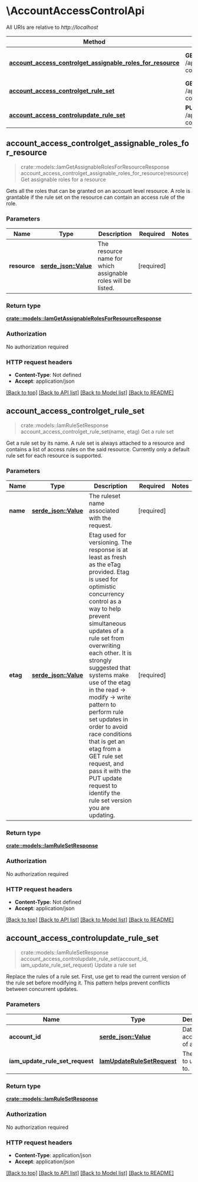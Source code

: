 # \AccountAccessControlApi

All URIs are relative to *http://localhost*

Method | HTTP request | Description
------------- | ------------- | -------------
[**account_access_controlget_assignable_roles_for_resource**](AccountAccessControlApi.md#account_access_controlget_assignable_roles_for_resource) | **GET** /api/2.0/preview/accounts/{account_id}/access-control/assignable-roles | Get assignable roles for a resource
[**account_access_controlget_rule_set**](AccountAccessControlApi.md#account_access_controlget_rule_set) | **GET** /api/2.0/preview/accounts/{account_id}/access-control/rule-sets | Get a rule set
[**account_access_controlupdate_rule_set**](AccountAccessControlApi.md#account_access_controlupdate_rule_set) | **PUT** /api/2.0/preview/accounts/{account_id}/access-control/rule-sets | Update a rule set



## account_access_controlget_assignable_roles_for_resource

> crate::models::IamGetAssignableRolesForResourceResponse account_access_controlget_assignable_roles_for_resource(resource)
Get assignable roles for a resource

Gets all the roles that can be granted on an account level resource. A role is grantable if the rule set on the resource can contain an access rule of the role. 

### Parameters


Name | Type | Description  | Required | Notes
------------- | ------------- | ------------- | ------------- | -------------
**resource** | [**serde_json::Value**](.md) | The resource name for which assignable roles will be listed. | [required] |

### Return type

[**crate::models::IamGetAssignableRolesForResourceResponse**](IamGetAssignableRolesForResourceResponse.md)

### Authorization

No authorization required

### HTTP request headers

- **Content-Type**: Not defined
- **Accept**: application/json

[[Back to top]](#) [[Back to API list]](../README.md#documentation-for-api-endpoints) [[Back to Model list]](../README.md#documentation-for-models) [[Back to README]](../README.md)


## account_access_controlget_rule_set

> crate::models::IamRuleSetResponse account_access_controlget_rule_set(name, etag)
Get a rule set

Get a rule set by its name. A rule set is always attached to a resource and contains a list of access rules on the said resource. Currently only a default rule set for each resource is supported. 

### Parameters


Name | Type | Description  | Required | Notes
------------- | ------------- | ------------- | ------------- | -------------
**name** | [**serde_json::Value**](.md) | The ruleset name associated with the request. | [required] |
**etag** | [**serde_json::Value**](.md) | Etag used for versioning. The response is at least as fresh as the eTag provided. Etag is used for optimistic concurrency control as a way to help prevent simultaneous updates of a rule set from overwriting each other. It is strongly suggested that systems make use of the etag in the read -> modify -> write pattern to perform rule set updates in order to avoid race conditions that is get an etag from a GET rule set request, and pass it with the PUT update request to identify the rule set version you are updating.  | [required] |

### Return type

[**crate::models::IamRuleSetResponse**](IamRuleSetResponse.md)

### Authorization

No authorization required

### HTTP request headers

- **Content-Type**: Not defined
- **Accept**: application/json

[[Back to top]](#) [[Back to API list]](../README.md#documentation-for-api-endpoints) [[Back to Model list]](../README.md#documentation-for-models) [[Back to README]](../README.md)


## account_access_controlupdate_rule_set

> crate::models::IamRuleSetResponse account_access_controlupdate_rule_set(account_id, iam_update_rule_set_request)
Update a rule set

Replace the rules of a rule set. First, use  get to read the current version of the rule set before modifying it. This pattern helps prevent conflicts between concurrent updates. 

### Parameters


Name | Type | Description  | Required | Notes
------------- | ------------- | ------------- | ------------- | -------------
**account_id** | [**serde_json::Value**](.md) | Databricks account ID of any type. | [required] |
**iam_update_rule_set_request** | [**IamUpdateRuleSetRequest**](IamUpdateRuleSetRequest.md) | The rule set to update to. | [required] |

### Return type

[**crate::models::IamRuleSetResponse**](IamRuleSetResponse.md)

### Authorization

No authorization required

### HTTP request headers

- **Content-Type**: application/json
- **Accept**: application/json

[[Back to top]](#) [[Back to API list]](../README.md#documentation-for-api-endpoints) [[Back to Model list]](../README.md#documentation-for-models) [[Back to README]](../README.md)

